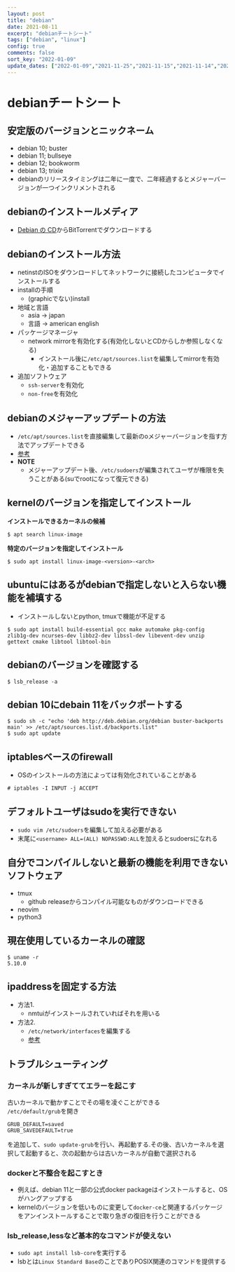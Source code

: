 ```yaml
---
layout: post
title: "debian"
date: 2021-08-11
excerpt: "debianチートシート"
tags: ["debian", "linux"]
config: true
comments: false
sort_key: "2022-01-09"
update_dates: ["2022-01-09","2021-11-25","2021-11-15","2021-11-14","2021-11-14","2021-10-31","2021-09-03","2021-08-23","2021-08-21","2021-08-19","2021-08-12"]
---
```


# debianチートシート

## 安定版のバージョンとニックネーム
   - debian 10; buster
   - debian 11; bullseye
   - debian 12; bookworm
   - debian 13; trixie
 - debianのリリースタイミングは二年に一度で、二年経過するとメジャーバージョンが一つインクリメントされる

## debianのインストールメディア
 - [Debian の CD](https://www.debian.org/CD/)からBitTorrentでダウンロードする

## debianのインストール方法
 - netinstのISOをダウンロードしてネットワークに接続したコンピュータでインストールする
 - installの手順
   - (graphicでない)install
 - 地域と言語
   - asia -> japan
   - 言語 -> american english
 - パッケージマネージャ
   - network mirrorを有効化する(有効化しないとCDからしか参照しなくなる)
     - インストール後に`/etc/apt/sources.list`を編集してmirrorを有効化・追加することもできる
 - 追加ソフトウェア
   - `ssh-server`を有効化
   - `non-free`を有効化

## debianのメジャーアップデートの方法
 - `/etc/apt/sources.list`を直接編集して最新のoメジャーバージョンを指す方法でアップデートできる
 - [参考](https://wiki.debian.org/SourcesList)
 - **NOTE**
   - メジャーアップデート後、`/etc/sudoers`が編集されてユーザが権限を失うことがある(suでrootになって復元できる)

## kernelのバージョンを指定してインストール

**インストールできるカーネルの候補**  
```console
$ apt search linux-image
```

**特定のバージョンを指定してインストール**  
```console
$ sudo apt install linux-image-<version>-<arch>
```

## ubuntuにはあるがdebianで指定しないと入らない機能を補填する
 - インストールしないとpython, tmuxで機能が不足する

```console
$ sudo apt install build-essential gcc make automake pkg-config zlib1g-dev ncurses-dev libbz2-dev libssl-dev libevent-dev unzip gettext cmake libtool libtool-bin
```

## debianのバージョンを確認する

```console
$ lsb_release -a
```

## debian 10にdebain 11をバックポートする

```console
$ sudo sh -c "echo 'deb http://deb.debian.org/debian buster-backports main' >> /etc/apt/sources.list.d/backports.list"
$ sudo apt update
```

## iptablesベースのfirewall
 - OSのインストールの方法によっては有効化されていることがある

```console
# iptables -I INPUT -j ACCEPT
```

## デフォルトユーザはsudoを実行できない
 - `sudo vim /etc/sudoers`を編集して加える必要がある
 - 末尾に`<username> ALL=(ALL) NOPASSWD:ALL`を加えるとsudoersになれる


## 自分でコンパイルしないと最新の機能を利用できないソフトウェア
 - tmux
   - github releaseからコンパイル可能なものがダウンロードできる
 - neovim
 - python3

## 現在使用しているカーネルの確認

```console
$ uname -r
5.10.0
```

## ipaddressを固定する方法
 - 方法1.
   - nmtuiがインストールされていればそれを用いる
 - 方法2.
   - `/etc/network/interfaces`を編集する
   - [参考](https://www.server-world.info/query?os=Debian_12&p=initial_conf&f=3)

## トラブルシューティング

### カーネルが新しすぎててエラーを起こす
古いカーネルで動かすことでその場を凌ぐことができる  
`/etc/default/grub`を開き
```
GRUB_DEFAULT=saved
GRUB_SAVEDEFAULT=true
```
を追加して、`sudo update-grub`を行い、再起動する.その後、古いカーネルを選択して起動すると、次の起動からは古いカーネルが自動で選択される

### dockerと不整合を起こすとき
 - 例えば、debian 11と一部の公式docker packageはインストールすると、OSがハングアップする  
 - kernelのバージョンを低いものに変更して`docker-ce`と関連するパッケージをアンインストールすることで取り急ぎの復旧を行うことができる  

### lsb_release,lessなど基本的なコマンドが使えない
 - `sudo apt install lsb-core`を実行する
 - lsbとは`Linux Standard Base`のことでありPOSIX関連のコマンドを提供する

